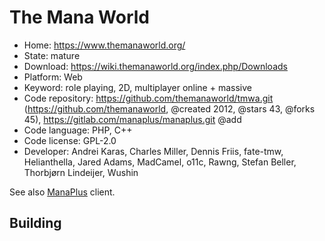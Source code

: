 # The Mana World

- Home: https://www.themanaworld.org/
- State: mature
- Download: https://wiki.themanaworld.org/index.php/Downloads
- Platform: Web
- Keyword: role playing, 2D, multiplayer online + massive
- Code repository: https://github.com/themanaworld/tmwa.git (https://github.com/themanaworld, @created 2012, @stars 43, @forks 45), https://gitlab.com/manaplus/manaplus.git @add
- Code language: PHP, C++
- Code license: GPL-2.0
- Developer: Andrei Karas, Charles Miller, Dennis Friis, fate-tmw, Helianthella, Jared Adams, MadCamel, o11c, Rawng, Stefan Beller, Thorbjørn Lindeijer, Wushin

See also [ManaPlus](http://manaplus.org/) client.

## Building
